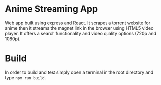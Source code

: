 # Anime Streaming App

Web app built using express and React. It scrapes a torrent website for anime then it streams the magnet link in the browser using HTML5 video player. It offers a search functionality and video quality options (720p and 1080p). 


# Build
In order to build and test simply open a terminal in the root directory and type ```npm run build```.
